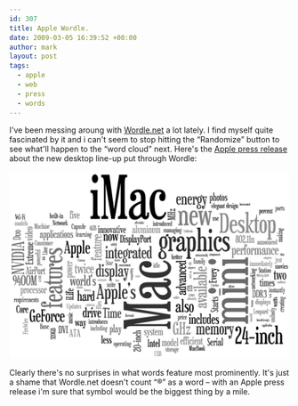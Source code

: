 ```yaml
---
id: 307
title: Apple Wordle.
date: 2009-03-05 16:39:52 +00:00
author: mark
layout: post
tags:
  - apple
  - web
  - press
  - words
---
```

I've been messing aroung with [Wordle.net](http://www.wordle.net/) a lot lately. I find myself quite fascinated by it and i can't seem to stop hitting the &#8220;Randomize&#8221; button to see what'll happen to the &#8220;word cloud&#8221; next. Here's the [Apple press release](http://www.apple.com/pr/library/2009/03/03consumer.html) about the new desktop line-up put through Wordle:

![Apple press release wordle](/images/fromwp/2009/03/apple-wordle2.jpg)

Clearly there's no surprises in what words feature most prominently. It's just a shame that Wordle.net doesn't count &#8220;®&#8221; as a word &#8211; with an Apple press release i'm sure that symbol would be the biggest thing by a mile.
